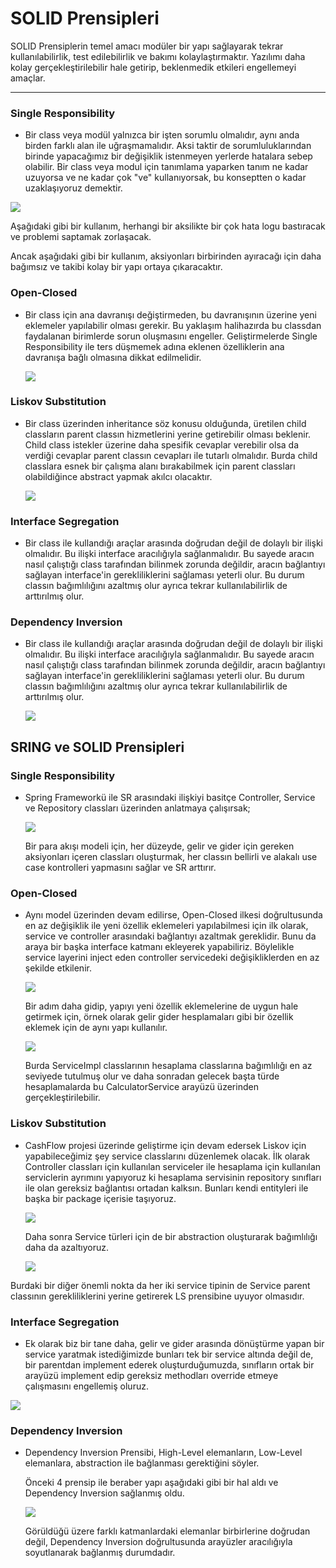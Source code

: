 # SOLID Prensipleri


SOLID Prensiplerin temel amacı modüler bir yapı sağlayarak tekrar kullanılabilirlik, test edilebilirlik ve bakımı kolaylaştırmaktır. Yazılımı daha kolay gerçekleştirilebilir hale getirip, beklenmedik etkileri engellemeyi amaçlar.

---


### Single Responsibility

- Bir class veya  modül yalnızca bir işten sorumlu olmalıdır, aynı anda birden farklı alan ile uğraşmamalıdır. Aksi taktir de sorumluluklarından birinde yapacağımız bir değişiklik istenmeyen yerlerde hatalara sebep olabilir. Bir class veya modul için tanımlama yaparken tanım ne kadar uzuyorsa ve ne kadar çok "ve" kullanıyorsak, bu konseptten o kadar uzaklaşıyoruz demektir.

![](https://res.cloudinary.com/practicaldev/image/fetch/s--RDU8cD1Y--/c_imagga_scale,f_auto,fl_progressive,h_900,q_auto,w_1600/https://dev-to-uploads.s3.amazonaws.com/uploads/articles/tq7o4zx8mb59yv8yc5hl.png)

Aşağıdaki gibi bir kullanım, herhangi bir aksilikte bir çok hata logu bastıracak ve problemi saptamak zorlaşacak.

Ancak aşağıdaki gibi bir kullanım, aksiyonları birbirinden ayıracağı için daha bağımsız ve takibi kolay bir yapı ortaya çıkaracaktır.
### Open-Closed

- Bir class için ana davranışı değiştirmeden, bu davranışının üzerine yeni eklemeler yapılabilir olması gerekir. Bu yaklaşım halihazırda bu classdan faydalanan birimlerde sorun oluşmasını engeller. Geliştirmelerde Single Responsibility ile ters düşmemek adına eklenen özelliklerin ana davranışa bağlı olmasına dikkat edilmelidir.

     ![](https://badearobert.ro/blog/wp-content/uploads/2018/05/Open-Closed.png)

### Liskov Substitution

- Bir class üzerinden inheritance söz konusu olduğunda, üretilen child classların parent classın hizmetlerini yerine getirebilir olması beklenir. Child class istekler üzerine daha spesifik cevaplar verebilir olsa da verdiği cevaplar parent classın cevapları ile tutarlı olmalıdır.
 Burda child classlara esnek bir çalışma alanı bırakabilmek için parent classları olabildiğince abstract yapmak akılcı olacaktır.

    ![](https://i0.wp.com/gokhan-gokalp.com/wp-content/uploads/2015/06/liskov.jpg?ssl=1)
    
### Interface Segregation
- Bir class ile kullandığı araçlar arasında doğrudan değil de dolaylı bir ilişki olmalıdır. Bu ilişki interface aracılığıyla sağlanmalıdır. Bu sayede aracın nasıl çalıştığı class tarafından bilinmek zorunda değildir, aracın bağlantıyı sağlayan interface'in gerekliliklerini sağlaması yeterli olur. Bu durum classın bağımlılığını azaltmış olur ayrıca tekrar kullanılabilirlik de arttırılmış olur.

 
### Dependency Inversion

- Bir class ile kullandığı araçlar arasında doğrudan değil de dolaylı bir ilişki olmalıdır. Bu ilişki interface aracılığıyla sağlanmalıdır. Bu sayede aracın nasıl çalıştığı class tarafından bilinmek zorunda değildir, aracın bağlantıyı sağlayan interface'in gerekliliklerini sağlaması yeterli olur. Bu durum classın bağımlılığını azaltmış olur ayrıca tekrar kullanılabilirlik de arttırılmış olur.
 
    ![](https://miro.medium.com/max/1280/1*m-CMwIOkrY6-Y1lkE3kLfw.jpeg)

## SRING ve SOLID Prensipleri

### Single Responsibility

- Spring Frameworkü ile SR arasındaki ilişkiyi basitçe Controller, Service ve Repository classları üzerinden anlatmaya çalışırsak;
  
  ![](https://miro.medium.com/max/700/1*kazAwhquHXpLT8qiQwZu1Q.png)  

  Bir para akışı modeli için, her düzeyde, gelir ve gider için gereken aksiyonları içeren classları oluşturmak, her classın bellirli ve alakalı use case kontrolleri yapmasını sağlar ve SR arttırır.

### Open-Closed

  - Aynı model üzerinden devam edilirse, Open-Closed ilkesi doğrultusunda en az değişiklik ile yeni özellik eklemeleri yapılabilmesi için ilk olarak, service ve controller arasındaki bağlantıyı azaltmak gereklidir. Bunu da araya bir başka interface katmanı ekleyerek yapabiliriz. Böylelikle service layerini inject eden controller servicedeki değişikliklerden en az şekilde etkilenir.
  
    ![](https://miro.medium.com/max/568/1*nbK0eDoEyZNa229TH9ycPQ.png) 
  
    Bir adım daha gidip, yapıyı yeni özellik eklemelerine de uygun hale getirmek için, örnek olarak gelir gider hesplamaları gibi bir özellik eklemek için de aynı yapı kullanılır. 

    ![](https://miro.medium.com/max/410/1*--xmI3vOX_8xnX8kN0PDZw.png) 

    Burda ServiceImpl classlarının hesaplama classlarına bağımlılığı en az seviyede tutulmuş olur ve daha sonradan gelecek başta türde hesaplamalarda bu CalculatorService arayüzü üzerinden gerçekleştirilebilir.

### Liskov Substitution

  - CashFlow projesi üzerinde geliştirme için devam edersek Liskov için yapabileceğimiz şey service classlarını düzenlemek olacak. İlk olarak Controller classları için kullanılan serviceler ile hesaplama için kullanılan serviclerin ayrımını yapıyoruz ki hesaplama servisinin repository sınıfları ile olan gereksiz bağlantısı ortadan kalksın. Bunları kendi entityleri ile başka bir package içerisie taşıyoruz.

    ![](https://miro.medium.com/max/700/1*CCxROVMCYCoG1HBT3waYSA.png)
  
    Daha sonra Service türleri için de bir abstraction oluşturarak bağımlılığı daha da azaltıyoruz.
    
    ![](https://miro.medium.com/max/461/1*H4Rin7QjOEw1w6D3TB70CA.png)
  
  Burdaki bir diğer önemli nokta da her iki service tipinin de Service parent classının gerekliliklerini yerine getirerek LS prensibine uyuyor olmasıdır.

### Interface Segregation

  - Ek olarak biz bir tane daha, gelir ve gider arasında dönüştürme yapan bir service yaratmak istediğimizde bunları tek bir service altında değil de, bir parentdan implement ederek oluşturduğumuzda, sınıfların ortak bir arayüzü implement edip gereksiz methodları override etmeye çalışmasını engellemiş oluruz.

  ![](https://miro.medium.com/max/700/1*cT8R_47qtz1jENtcOc645Q.png)

### Dependency Inversion

  - Dependency Inversion Prensibi, High-Level elemanların, Low-Level elemanlara, abstraction ile bağlanması gerektiğini söyler.
  
    Önceki 4 prensip ile beraber yapı aşağıdaki gibi bir hal aldı ve Dependency Inversion sağlanmış oldu.

    ![](https://miro.medium.com/max/700/1*OEaUIcsNle-3d3hN6huuAA.png)

    Görüldüğü üzere farklı katmanlardaki elemanlar birbirlerine doğrudan değil, Dependency Inversion doğrultusunda arayüzler aracılığıyla soyutlanarak bağlanmış durumdadır.

